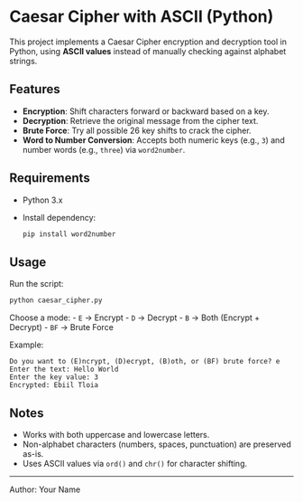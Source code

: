 # Caesar Cipher with ASCII (Python)

This project implements a Caesar Cipher encryption and decryption tool
in Python, using **ASCII values** instead of manually checking against
alphabet strings.

## Features

-   **Encryption**: Shift characters forward or backward based on a key.
-   **Decryption**: Retrieve the original message from the cipher text.
-   **Brute Force**: Try all possible 26 key shifts to crack the cipher.
-   **Word to Number Conversion**: Accepts both numeric keys (e.g., `3`)
    and number words (e.g., `three`) via `word2number`.

## Requirements

-   Python 3.x

-   Install dependency:

    ``` bash
    pip install word2number
    ```

## Usage

Run the script:

``` bash
python caesar_cipher.py
```

Choose a mode: - `E` → Encrypt - `D` → Decrypt - `B` → Both (Encrypt +
Decrypt) - `BF` → Brute Force

Example:

    Do you want to (E)ncrypt, (D)ecrypt, (B)oth, or (BF) brute force? e
    Enter the text: Hello World
    Enter the key value: 3
    Encrypted: Ebiil Tloia

## Notes

-   Works with both uppercase and lowercase letters.
-   Non-alphabet characters (numbers, spaces, punctuation) are preserved
    as-is.
-   Uses ASCII values via `ord()` and `chr()` for character shifting.

------------------------------------------------------------------------

Author: Your Name
